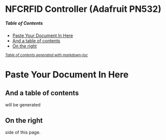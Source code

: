 # NFCRFID Controller (Adafruit PN532)

##### Table of Contents  

  * [Paste Your Document In Here](#paste-your-document-in-here)
  * [And a table of contents](#and-a-table-of-contents)
  * [On the right](#on-the-right)

<small><i><a href='http://ecotrust-canada.github.io/markdown-toc/'>Table of contents generated with markdown-toc</a></i></small>




# Paste Your Document In Here

## And a table of contents

will be generated

## On the right

side of this page.


